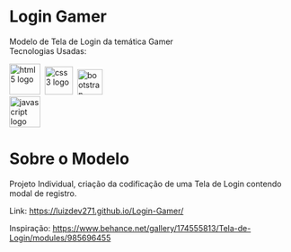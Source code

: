 # Login Gamer
Modelo de Tela de Login da temática Gamer<br>
Tecnologias Usadas: <br>

<div>
  <img src="https://cdn.jsdelivr.net/gh/devicons/devicon/icons/html5/html5-original.svg" height="55" alt="html5 logo"  />
  <img />
  <img src="https://cdn.jsdelivr.net/gh/devicons/devicon/icons/css3/css3-original.svg" height="50" alt="css3 logo"  />
  <img />
  <img src="https://cdn.jsdelivr.net/gh/devicons/devicon/icons/bootstrap/bootstrap-original.svg" height="45" alt="bootstrap logo"  />
  <img width="12" />
  <br>
  <img src="https://cdn.jsdelivr.net/gh/devicons/devicon/icons/javascript/javascript-original.svg" height="55" alt="javascript logo"  />
</div>

# Sobre o Modelo
Projeto Individual, criação da codificação de uma Tela de Login contendo modal de registro.

Link: https://luizdev271.github.io/Login-Gamer/

Inspiração: https://www.behance.net/gallery/174555813/Tela-de-Login/modules/985696455
